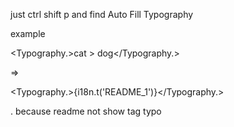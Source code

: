 just ctrl shift p and find Auto Fill Typography

example

 <Typography.>cat > dog</Typography.>

=>

 <Typography.>{i18n.t('README_1')}</Typography.>

. because readme not show tag typo
